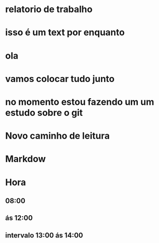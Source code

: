 # relatorio  de trabalho

# isso é um text por enquanto

# ola

# vamos colocar tudo junto 

# no momento estou fazendo um um estudo sobre o git

# Novo caminho de leitura 

# Markdow 

# Hora

## 08:00

## ás 12:00

## intervalo 13:00 ás 14:00